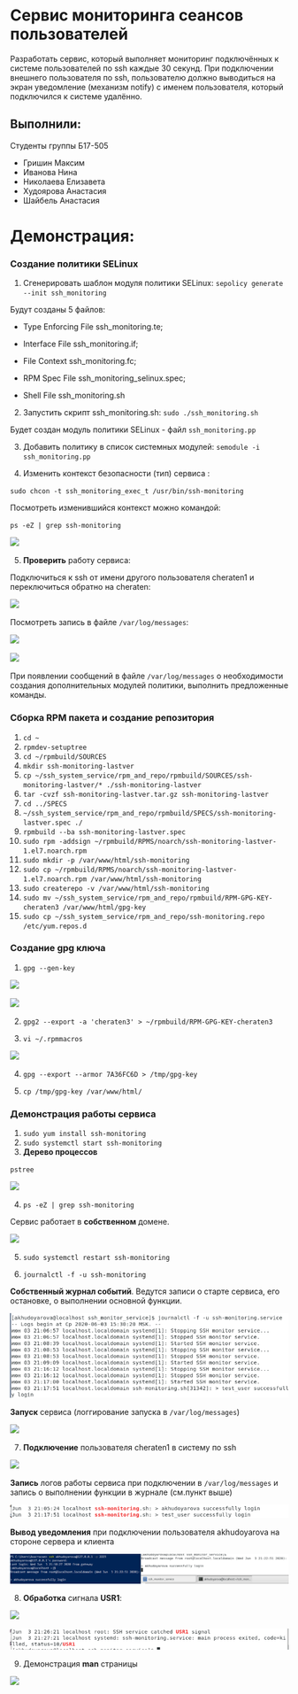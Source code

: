 # Сервис мониторинга сеансов пользователей

Разработать сервис, который выполняет мониторинг подключённых к системе пользователей по ssh каждые 30 секунд. При подключении внешнего пользователя по ssh, пользователю должно выводиться на экран уведомление (механизм notify) с именем пользователя, который подключился к системе удалённо.

## Выполнили:

Студенты группы Б17-505

- Гришин Максим
- Иванова Нина
- Николаева Елизавета
- Худоярова Анастасия
- Шайбель Анастасия

# Демонстрация:

### Создание политики SELinux

1. Сгенерировать шаблон модуля политики SELinux: `sepolicy generate --init ssh_monitoring`

Будут созданы 5 файлов:

- Type Enforcing File ssh_monitoring.te;

- Interface File ssh_monitoring.if;

- File Context ssh_monitoring.fc;

- RPM Spec File ssh_monitoring_selinux.spec;

- Shell File ssh_monitoring.sh

2. Запустить скрипт ssh_monitoring.sh:
   `sudo ./ssh_monitoring.sh`

Будет создан модуль политики SELinux - файл `ssh_monitoring.pp`

3. Добавить политику в список системных модулей:
   `semodule -i ssh_monitoring.pp`

4. Изменить контекст безопасности (тип) сервиса :

`sudo chcon -t ssh_monitoring_exec_t /usr/bin/ssh-monitoring`

Посмотреть изменившийся контекст можно командой:

`ps -eZ | grep ssh-monitoring`

![](https://sun1-99.userapi.com/NgBV9yEECpgx71EZmFH34TF6ofKNJtkP3oh4Kg/rvyt1f8yy98.jpg)

5.  **Проверить** работу сервиса:

Подключиться к ssh от имени другого пользователя cheraten1 и переключиться обратно на cheraten:

![](https://sun1-96.userapi.com/WOca_Rpg1t-ki21X8V9VU6ZhHGnl-fuP_RJ79Q/0Q-iAvySYTg.jpg)

Посмотреть запись в файле `/var/log/messages`:

![](https://sun9-50.userapi.com/Sm65W38UyAn_xZ-uwF59BwsVe3PV61f0CfVW7A/C0n9RYijLgo.jpg)

![](https://sun9-72.userapi.com/PcwRn9YLQbS7cPUVJmi68v5OvZmZ1tXLv-HI9w/wOvk0Sy6_ds.jpg)

При появлении сообщений в файле `/var/log/messages` о необходимости создания дополнительных модулей политики, выполнить предложенные команды.

### Сборка RPM пакета и создание репозитория

1. `cd ~`
2. `rpmdev-setuptree`
3. `cd ~/rpmbuild/SOURCES`
4. `mkdir ssh-monitoring-lastver`
5. `cp ~/ssh_system_service/rpm_and_repo/rpmbuild/SOURCES/ssh-monitoring-lastver/* ./ssh-monitoring-lastver`
6. `tar -cvzf ssh-monitoring-lastver.tar.gz ssh-monitoring-lastver`
7. `cd ../SPECS`
8. `~/ssh_system_service/rpm_and_repo/rpmbuild/SPECS/ssh-monitoring-lastver.spec ./`
9. `rpmbuild --ba ssh-monitoring-lastver.spec`
10. `sudo rpm -addsign ~/rpmbuild/RPMS/noarch/ssh-monitoring-lastver-1.el7.noarch.rpm`
11. `sudo mkdir -p /var/www/html/ssh-monitoring`
12. `sudo cp ~/rpmbuild/RPMS/noarch/ssh-monitoring-lastver-1.el7.noarch.rpm /var/www/html/ssh-monitoring`
13. `sudo createrepo -v /var/www/html/ssh-monitoring`
14. `sudo mv ~/ssh_system_service/rpm_and_repo/rpmbuild/RPM-GPG-KEY-cheraten3 /var/www/html/gpg-key`
15. `sudo cp ~/ssh_system_service/rpm_and_repo/ssh-monitoring.repo /etc/yum.repos.d`

### Cоздание gpg ключа

1. `gpg --gen-key`

![](https://sun1-19.userapi.com/IxTaETmLnpp2TQxjRJOlsl67ZkR0PZUPqOdbBg/rOUXM9RI-B4.jpg)

![](https://sun1-95.userapi.com/3MqxGl6d9x5YnPifAsn4tw5lH87GE8sqkJuyaQ/KSr2UET2KQY.jpg)

2. `gpg2 --export -a 'cheraten3' > ~/rpmbuild/RPM-GPG-KEY-cheraten3`

3. `vi ~/.rpmmacros`

![](https://sun1-96.userapi.com/BLZSoy_qCRdC4dTc5YYKfXyKasUgvLoJGrMEFg/Ol8k2qC9QzE.jpg)

4. `gpg --export --armor 7A36FC6D > /tmp/gpg-key`

5. `cp /tmp/gpg-key /var/www/html/`

### Демонстрация работы сервиса

1. `sudo yum install ssh-monitoring`
2. `sudo systemctl start ssh-monitoring`
3. **Дерево процессов**

`pstree`

![](https://sun1-16.userapi.com/QEoe0EL-knQ-LpoCtzalTxraQijffHmBEDYIQw/rtzqziJWvy0.jpg)

4. `ps -eZ | grep ssh-monitoring`

Сервис работает в **собственном** домене.

![](https://sun1-89.userapi.com/FiXlLQIYpdQlhLnrwd-1kaDih6l7XuvmVLJHuA/TbPddxQDKQM.jpg)

5. `sudo systemctl restart ssh-monitoring`

6. `journalctl -f -u ssh-monitoring`

**Собственный журнал событий**. Ведутся записи о старте сервиса, его остановке, о выполнении основной функции.

![](img/1.png)

**Запуск** сервиса (логгирование запуска в `/var/log/messages`)

![](https://sun1-24.userapi.com/X7F-hvXeN33BgXDyYC61_BMKl45h8C5Iqy08Hw/OCs3ngFuULE.jpg)

7. **Подключение** пользователя cheraten1 в систему по ssh

![](https://sun9-67.userapi.com/rurpc4FcLs_drGBC6EgVZNUp3XErJcqAxBc2Ww/WwG62pUfFlo.jpg)

**Запись** логов работы сервиса при подключении в `/var/log/messages` и запись о выполнении функции в журнале (см.пункт выше)

![](img/2.png)

**Вывод уведомления** при подключении пользователя akhudoyarova на стороне сервера и клиента

![](img/3.png)

8. **Обработка** сигнала **USR1**:

![](https://sun9-6.userapi.com/_cs9lbK-xs9S63aPOn3586q6TtmXWhfJ5mTZWA/uPIgpgs0zuo.jpg)

![](img/4.png)

9. Демонстрация **man** страницы

![](https://sun1-93.userapi.com/cMysp4JZOrN3BGJ2S6sqAdO_reDBPmuZENqJWw/At1EGKtEPCg.jpg)
